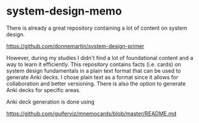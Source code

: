 # system-design-memo

There is already a great repository containing a lot of content on system design.

https://github.com/donnemartin/system-design-primer

However, during my studies I didn't find a lot of foundational content and a way to learn it efficiently. 
This repository contains facts (i.e. cards) on system design fundamentals in a plain text format that can be used to generate Anki decks. I chose plain text as a format since it allows for collaboration and better versioning. There is also the option to generate Anki decks for specific areas.

Anki deck generation is done using 

https://github.com/guiferviz/mnemocards/blob/master/README.md

